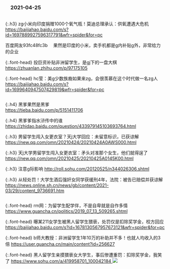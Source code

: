 ### 　2021-04-25
```tip
```

{:.h3}
zg小米向印度捐赠1000个氧气瓶！莫迪总理承认：供氧遭遇大危机
[
https://baijiahao.baidu.com/s?id=1697889927596317791&wfr=spider&for=pc
](
https://baijiahao.baidu.com/s?id=1697889927596317791&wfr=spider&for=pc
)

百度网友93fc48fc3b
　果然是印度的小米，卖手机都是g内补贴g外，非常给力的企业

{:.font-head}
投巨资补贴非洲留学生，是gj下的一盘大棋
[
https://zhuanlan.zhihu.com/p/97175105
](
https://zhuanlan.zhihu.com/p/97175105
)

{:.font-head}
hc莹：美g少数族裔如果来zg，会很羡慕在这个时代做一名zg人
<br>[
https://baijiahao.baidu.com/s?id=1699640947507429819&wfr=spider&for=pc
](
https://baijiahao.baidu.com/s?id=1699640947507429819&wfr=spider&for=pc
)
```tip
```

{:.h4}
黑爹果然是黑爹
<br>[
https://tieba.baidu.com/p/5151411706
](
https://tieba.baidu.com/p/5151411706
)

{:.h4}
黑爹爹指水浒传中的谁
[
https://zhidao.baidu.com/question/433979145103693764.html
](
https://zhidao.baidu.com/question/433979145103693764.html
)

{:.h3}
男留学生闯入女更衣室？天j大学回应：未留意标识，已获谅解
[
https://new.qq.com/omn/20210424/20210424A0AWS000.html
](
https://new.qq.com/omn/20210424/20210424A0AWS000.html
)

{:.h3}
天j大学男留学生闯入女更衣室：矛头对准那个女生，他们就得逞了
[
https://new.qq.com/omn/20210425/20210425A0145K00.html
](
https://new.qq.com/omn/20210425/20210425A0145K00.html
)

{:.h3}
注意g际影响
[
http://roll.sohu.com/20120525/n344026306.shtml
](
http://roll.sohu.com/20120525/n344026306.shtml
)

{:.h3}
从轻处罚！大学生酒后强奸女同学获缓刑4年，法院：被告已赔偿并获谅解
[
https://news.online.sh.cn/news/gb/content/2021-03/29/content_9736691.htm
](
https://news.online.sh.cn/news/gb/content/2021-03/29/content_9736691.htm
)
```note
```

{:.font-head}
rm网：为留学生配学伴，不是自卑就是自作多情
<br>[
https://www.guancha.cn/politics/2019_07_13_509265.shtml
](
https://www.guancha.cn/politics/2019_07_13_509265.shtml
)

{:.font-head}
曝某211女学生被黑人留学生猥亵，处罚仅是扣除奖学金，校方回应
[
https://baijiahao.baidu.com/s?id=1678130567957673121&wfr=spider&for=pc
](
https://baijiahao.baidu.com/s?id=1678130567957673121&wfr=spider&for=pc
)

{:.font-head}
b师大教授：非洲留学生1年10万的补助并不多！也就人均收入的3倍
[
https://user.guancha.cn/main/content?id=256627
](
https://user.guancha.cn/main/content?id=256627
)

{:.font-head}
黑人留学生亲摸猥亵女大学生，事后惨遭重罚：扣除奖学金，我笑了
[
https://www.sohu.com/a/419958701_100042184
](
https://www.sohu.com/a/419958701_100042184
)
![](http://p7.itc.cn/q_70/images03/20200922/f37eb559b348468c886b08cd51795962.gif)

